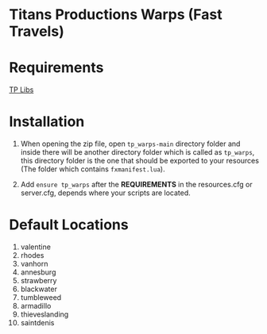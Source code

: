 # Titans Productions Warps (Fast Travels)

# Requirements

[TP Libs](https://github.com/TitansProductions/tp_libs)

# Installation

1. When opening the zip file, open `tp_warps-main` directory folder and inside there will be another directory folder which is called as `tp_warps`, this directory folder is the one that should be exported to your resources (The folder which contains `fxmanifest.lua`).

2. Add `ensure tp_warps` after the **REQUIREMENTS** in the resources.cfg or server.cfg, depends where your scripts are located.

# Default Locations

1. valentine
2. rhodes
3. vanhorn
4. annesburg
5. strawberry
6. blackwater
7. tumbleweed
8. armadillo
9. thieveslanding
10. saintdenis
